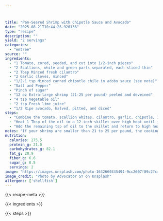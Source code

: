 ```yaml
---



title: "Pan-Seared Shrimp with Chipotle Sauce and Avocado"
date: "2025-08-21T10:44:26.926136"
type: "recipe"
description: ""
yield: "2 servings"
categories:
  - "entree"
source: ""
ingredients:
  - "1 Tomato, cored, seeded, and cut into 1/2-inch pieces"
  - "2 Scallions, white and green parts separated, each sliced thin"
  - "2 Tbsp Minced fresh cilantro"
  - "2 Garlic cloves, minced"
  - "1/2-1 tsp Minced canned chipotle chile in adobo sauce (see note)"
  - "Salt and Pepper"
  - "Pinch of sugar"
  - "12 oz Extra-large shrimp (21-25 per pound) peeled and deveined"
  - "4 tsp Vegetable oil"
  - "2 tsp Fresh lime juice"
  - "1/2 Ripe avocado, halved, pitted, and diced"
steps:
  - "Combine the tomato, scallion whites, cilantro, garlic, chipotle, 1/4 tsp salt, and a pinch of pepper in a bowl. In a separate bowl, toss the shrimp with the sugar, 1/8 tsp salt and 1/8 tsp pepper."
  - "Heat 1 Tbsp of the oil in a 12-inch skillet over high heat until just smoking. Add the shrimp in a single layer and cook, without moving, until spotty brown on one side, about 1 minute. Transfer the shrimp to a bowl (they will be underdone, unless working with pre-cooked shrimp)."
  - "Add the remaining tsp of oil to the skillet and return to high heat until just smoking. Add the tomato mixture and lime juice, and cook until the tomato softens slightly, about 1 minute. Return shrimp to the skillet and continue to cook until they are cooked through and hot, about 1 minute."
notes: "If your shrimp are smaller than 21 to 25 per pound, the cooking times will be even shorter. Serve with plain white rice (or basmati brown rice). For more heat, add the greater amount of Chipotle chile. We used precooked shrimp, well-drained, with definite shorter cooking period."
nutrition:
  calories: 275.5
  protein_g: 21.0
  carbohydrates_g: 82.1
  fat_g: 20.9
  fiber_g: 6.6
  sugar_g: 0.5
  servings: 2
image: "https://images.unsplash.com/photo-1632660345494-9cc2607f89c2?crop=entropy&cs=tinysrgb&fit=max&fm=jpg&ixid=M3w3OTQ5MzV8MHwxfHNlYXJjaHwxfHxwYW4tc2VhcmVkJTIwc2hyaW1wJTIwd2l0aCUyMGNoaXBvdGxlJTIwc2F1Y2UlMjBhbmQlMjBhdm9jYWRvJTIwZm9vZCUyMGVudHJlZXxlbnwxfDB8fHwxNzU1Nzk1OTMwfDA&ixlib=rb-4.1.0&q=80&w=1080"
image_credit: "Photo by Advocator SY on Unsplash"
allergens: ['shellfish']
---
```


{{< recipe-meta >}}

{{< ingredients >}}

{{< steps >}}
